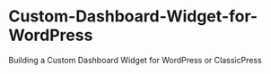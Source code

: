 # Custom-Dashboard-Widget-for-WordPress
Building a Custom Dashboard Widget for WordPress or ClassicPress
